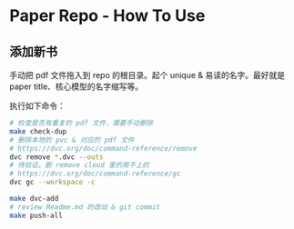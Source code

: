 # Paper Repo - How To Use

## 添加新书

手动把 pdf 文件拖入到 repo 的根目录。起个 unique & 易读的名字。最好就是 paper title、核心模型的名字缩写等。

执行如下命令：

```bash
# 检查是否有重复的 pdf 文件，需要手动删除
make check-dup
# 删除本地的 pvc & 对应的 pdf 文件
# https://dvc.org/doc/command-reference/remove
dvc remove *.dvc --outs
# 待验证。删 remove cloud 里的用不上的
# https://dvc.org/doc/command-reference/gc
dvc gc --workspace -c

make dvc-add
# review Readme.md 的改动 & git commit
make push-all
```
